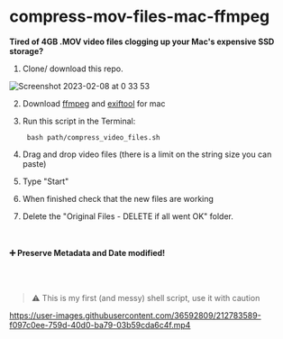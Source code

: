 # compress-mov-files-mac-ffmpeg
**Tired of 4GB .MOV video files clogging up your Mac's expensive SSD storage?**

1. Clone/ download this repo.

![Screenshot 2023-02-08 at 0 33 53](https://user-images.githubusercontent.com/36592809/217382857-1865d01d-fe3f-49d2-a449-75be2d60e25a.png)

2. Download [ffmpeg](https://ffmpeg.org/download.html#build-mac) and [exiftool](https://exiftool.org/) for mac
3. Run this script in the Terminal:

        bash path/compress_video_files.sh
4. Drag and drop video files (there is a limit on the string size you can paste)
5. Type "Start"
6. When finished check that the new files are working
7. Delete the "Original Files - DELETE if all went OK" folder. 

<br/><br/>
**➕ Preserve Metadata and Date modified!**

<br/><br/>
> ⚠️ This is my first (and messy) shell script, use it with caution


https://user-images.githubusercontent.com/36592809/212783589-f097c0ee-759d-40d0-ba79-03b59cda6c4f.mp4
